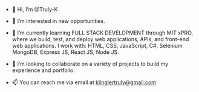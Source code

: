 - 👋 Hi, I’m @Truly-K

- 👀 I’m interested in new opportunities.

- 🌱 I’m currently learning FULL STACK DEVELOPMENT through MIT xPRO, where we build, test, and deploy web applications, APIs, and front-end web applications. I work with:
HTML, CSS, JavaScript, C#, Selenium MongoDB, Express JS, React JS, Node JS.

- 💞️ I’m looking to collaborate on a variety of projects to build my experience and portfolio.

- 📫 You can reach me via email at klinglertruly@gmail.com

<!---
Truly-K/Truly-K is a ✨ special ✨ repository because its `README.md` (this file) appears on your GitHub profile.
You can click the Preview link to take a look at your changes.
--->
